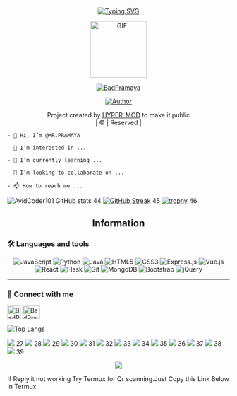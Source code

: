 ## <!-- Typing SVG -->
<p align="center">
    <a href="https://github.com/BadPramaya">
        <img
        src="https://readme-typing-svg.herokuapp.com/?size=30&width=800&lines=Welcome+To+BadPramaya+Mod+Profile."
            alt="Typing SVG"
        />
    </a>
</p>
<div align="center">
  <p align="center">
<img src="https://media.giphy.com/media/Uhl43Qa5QbhKglX8DX/giphy.gif" alt="GIF" width="128" height="128"/>
</p>
 <p align="center">
<a href="#"><img title="BadPramaya" src="https://img.shields.io/badge/Bad%20Pramaya-red?colorA=%23ff0000&colorB=%23017e40&style=for-the-badge"></a>
</p>
  <p align="center">
<a href="https://github.com/BadPramaya"><img title="Author" src="https://img.shields.io/badge/Author-BadPramaya/JulieMwol?color=blue&style=for-the-badge&logo=whatsapp"></a>
</p>
</div>
<p align="center">
Project created by <a href="https://github.com/BadPramaya">HYPER-MOD</a> to make it public
    <br>
       | © |
        Reserved |
    <br> 
</p>


```- 👋 Hi, I’m @MR.PRAMAYA```

```- 👀 I’m interested in ...```

```- 🌱 I’m currently learning ...```

```- 💞️ I’m looking to collaborate on ...```

```- 📫 How to reach me ...```

<!---
MR.PRAMAYA/BadPramaya is a ✨ special ✨ repository because its `README.md` (this file) appears on your GitHub profile.
You can click the Preview link to take a look at your changes.
--->
<p align="center">

![AvidCoder101 GitHub stats](https://github-readme-stats.vercel.app/api?username=BadPramaya&show_icons=true&theme=radical) 
44
[![GitHub Streak](https://github-readme-streak-stats.herokuapp.com/?user=BadPramaya&theme=radical)](https://git.io/streak-stats) 
45
[![trophy](https://github-profile-trophy.vercel.app/?username=BadPramaya)](https://github.com/ryo-ma/github-profile-trophy)
46
​



## <div align="center">Information </div>


### 🛠️ Languages and tools

<div align="center">

<img alt="JavaScript" src="https://img.shields.io/badge/javascript%20-%23323330.svg?&style=for-the-badge&logo=javascript&logoColor=%23F7DF1E"/>

<img alt="Python" src="https://img.shields.io/badge/python%20-%2314354C.svg?&style=for-the-badge&logo=python&logoColor=white"/>

<img alt="Java" src="https://img.shields.io/badge/java-%23ED8B00.svg?&style=for-the-badge&logo=java&logoColor=white"/>

<img alt="HTML5" src="https://img.shields.io/badge/html5%20-%23E34F26.svg?&style=for-the-badge&logo=html5&logoColor=white"/>

<img alt="CSS3" src="https://img.shields.io/badge/css3%20-%231572B6.svg?&style=for-the-badge&logo=css3&logoColor=white"/>

<img alt="Express.js" src="https://img.shields.io/badge/express.js%20-%23404d59.svg?&style=for-the-badge"/>

<img alt="Vue.js" src="https://img.shields.io/badge/vuejs%20-%2335495e.svg?&style=for-the-badge&logo=vue.js&logoColor=%234FC08D"/>

<img alt="React" src="https://img.shields.io/badge/react%20-%2320232a.svg?&style=for-the-badge&logo=react&logoColor=%2361DAFB"/>

<img alt="Flask" src="https://img.shields.io/badge/flask%20-%23000.svg?&style=for-the-badge&logo=flask&logoColor=white"/>

<img alt="Git" src="https://img.shields.io/badge/git%20-%23F05033.svg?&style=for-the-badge&logo=git&logoColor=white"/>

<img alt="MongoDB" src ="https://img.shields.io/badge/MongoDB-%234ea94b.svg?&style=for-the-badge&logo=mongodb&logoColor=white"/>

<img alt="Bootstrap" src="https://img.shields.io/badge/bootstrap%20-%23563D7C.svg?&style=for-the-badge&logo=bootstrap&logoColor=white"/>

<img alt="jQuery" src="https://img.shields.io/badge/jquery%20-%230769AD.svg?&style=for-the-badge&logo=jquery&logoColor=white"/>

</div>

___


	  
### 🔗 Connect with me
<!-- png icons from https://iconscout.com/ -->
<a href="https://telegram.me/" target="blank"><img align="center" src="https://telegra.ph/file/26d2289b53f2b5f183a49.png" alt="BadPramaya" height="30" width="30" /></a>
<a href="https://www.instagram.com/x_pramaya_x" target="blank"><img align="center" src="https://raw.githubusercontent.com/rahuldkjain/github-profile-readme-generator/master/src/images/icons/Social/instagram.svg" alt="BadPramaya" height="30" width="40" /></a>


![Top Langs](https://github-readme-stats.vercel.app/api/top-langs/?username=KiZakiXD&hide=css,html&theme=tokyonight)


<a href="https://www.arduino.cc"><img src="https://img.icons8.com/fluency/48/000000/arduino.png"/></a>
27
<a href="https://aws.amazon.com"><img src="https://img.icons8.com/color/48/000000/amazon-web-services.png"/></a>
28
<a href="https://azure.microsoft.com/"><img src="https://img.icons8.com/fluency/48/000000/azure-1.png"/></a>
29
<a href="https://www.gnu.org/software/bash"><img src="https://img.icons8.com/plasticine/48/000000/bash.png"/></a>
30
<a href="https://www.docker.com"><img src="https://img.icons8.com/fluency/50/000000/docker.png"/></a>
31
<a href="https://cloud.google.com"><img src="https://img.icons8.com/fluency/48/000000/google-cloud.png"/></a>
32
<a href="https://heroku.com"><img src="https://img.icons8.com/color/48/000000/heroku.png"/></a>
33
<a href="https://www.w3.org/html"><img src="https://img.icons8.com/color/48/000000/html-5--v1.png"/></a>
34
<a href="https://www.linux.org"><img src="https://img.icons8.com/color/48/000000/linux--v1.png"/></a>
35
<a href="https://www.mongodb.com"><img src="https://img.icons8.com/color/48/000000/mongodb.png"/></a>
36
<a href="https://www.postgresql.org"><img src="https://img.icons8.com/color/48/000000/postgreesql.png"/></a>
37
<a href="https://www.python.org"><img src="https://img.icons8.com/color/48/000000/python--v1.png"/></a>
38
<a href="https://redis.io"><img src="https://img.icons8.com/color/48/000000/redis.png"/></a>
39



<div align="center">

 <img src="https://github.com/Platane/snk/raw/output/github-contribution-grid-snake.svg">

 

 <div align="left">

  

  If Reply.it not working Try Termux for Qr scanning.Just Copy this Link Below in Termux


